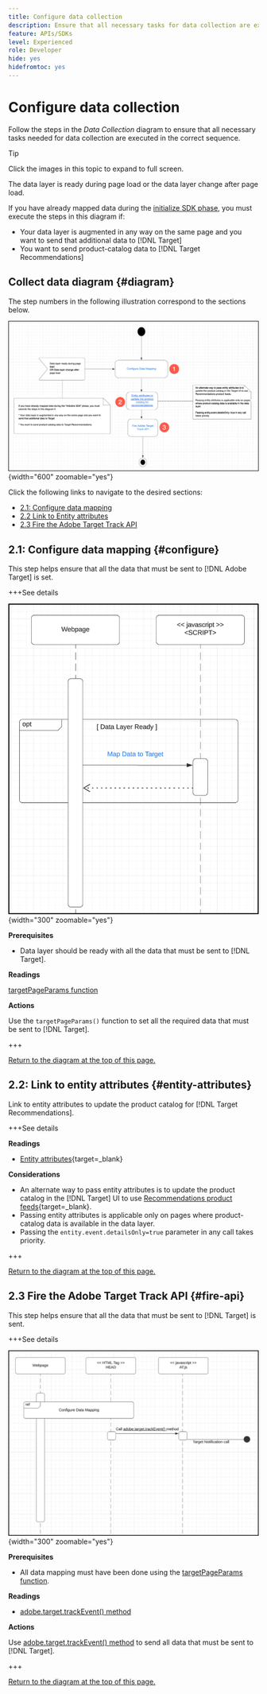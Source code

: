 ```yaml
---
title: Configure data collection
description: Ensure that all necessary tasks for data collection are executed in the correct sequence.
feature: APIs/SDKs
level: Experienced
role: Developer
hide: yes
hidefromtoc: yes
---
```

# Configure data collection

Follow the steps in the *Data Collection* diagram to ensure that all necessary tasks needed for data collection are executed in the correct sequence.

>[!TIP]
>
>Click the images in this topic to expand to full screen.

The data layer is ready during page load or the data layer change after page load.

If you have already mapped data during the [initialize SDK phase](/help/dev/patterns/initialize-sdk.md), you must execute the steps in this diagram if:

* Your data layer is augmented in any way on the same page and you want to send that additional data to [!DNL Target]
* You want to send product-catalog data to [!DNL Target Recommendations]

## Collect data diagram {#diagram}

The step numbers in the following illustration correspond to the sections below.

![Data Collection diagram](/help/dev/patterns/recs-atjs/assets/data-collection-diagram.png){width="600" zoomable="yes"}

Click the following links to navigate to the desired sections:

* [2.1: Configure data mapping](#configure)
* [2.2 Link to Entity attributes](#entity-attributes)
* [2.3 Fire the Adobe Target Track API](#fire-api)

## 2.1: Configure data mapping {#configure}

This step helps ensure that all the data that must be sent to [!DNL Adobe Target] is set.

+++See details

![Configure data mapping diagram](/help/dev/patterns/recs-atjs/assets/cofigure-data-mapping.png){width="300" zoomable="yes"}

**Prerequisites**

* Data layer should be ready with all the data that must be sent to [!DNL Target].

**Readings**

[targetPageParams function](/help/dev/implement/client-side/atjs/atjs-functions/targetpageparams.md)

**Actions**

Use the `targetPageParams()` function to set all the required data that must be sent to [!DNL Target].

+++

[Return to the diagram at the top of this page.](#diagram)

## 2.2: Link to entity attributes {#entity-attributes}

Link to entity attributes to update the product catalog for [!DNL Target Recommendations].

+++See details

**Readings**

* [Entity attributes](https://experienceleague.adobe.com/docs/target/using/recommendations/entities/entity-attributes.html){target=_blank}

**Considerations**

* An alternate way to pass entity attributes is to update the product catalog in the [!DNL Target] UI to use [Recommendations product feeds](https://experienceleague.adobe.com/docs/target/using/recommendations/entities/feeds.html){target=_blank}.
* Passing entity attributes is applicable only on pages where product-catalog data is available in the data layer.
* Passing the `entity.event.detailsOnly=true` parameter in any call takes priority.

+++

[Return to the diagram at the top of this page.](#diagram)

## 2.3 Fire the Adobe Target Track API {#fire-api}

This step helps ensure that all the data that must be sent to [!DNL Target] is sent.

+++See details

![Fire Adobe Target Track API diagram](/help/dev/patterns/recs-atjs/assets/fire-track-api.png){width="300" zoomable="yes"}

**Prerequisites**

* All data mapping must have been done using the [targetPageParams function](/help/dev/implement/client-side/atjs/atjs-functions/targetpageparams.md).

**Readings**

* [adobe.target.trackEvent() method](/help/dev/implement/client-side/atjs/atjs-functions/adobe-target-trackevent.md)

**Actions**

Use [adobe.target.trackEvent() method](/help/dev/implement/client-side/atjs/atjs-functions/adobe-target-trackevent.md) to send all data that must be sent to [!DNL Target].

+++

[Return to the diagram at the top of this page.](#diagram)

